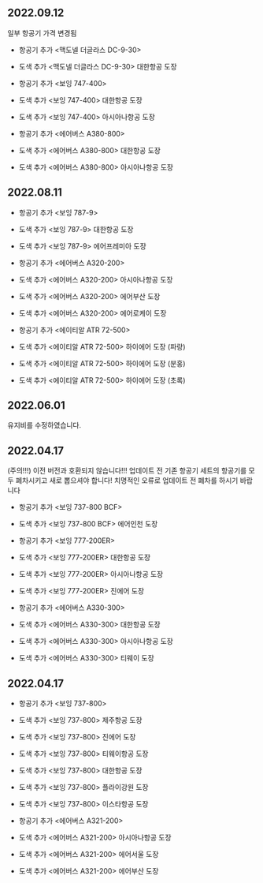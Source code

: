 2022.09.12
-----
일부 항공기 가격 변경됨

* 항공기 추가 <맥도넬 더글라스 DC-9-30>
* 도색 추가 <맥도넬 더글라스 DC-9-30> 대한항공 도장

* 항공기 추가 <보잉 747-400>
* 도색 추가 <보잉 747-400> 대한항공 도장
* 도색 추가 <보잉 747-400> 아시아나항공 도장

* 항공기 추가 <에어버스 A380-800>
* 도색 추가 <에어버스 A380-800> 대한항공 도장
* 도색 추가 <에어버스 A380-800> 아시아나항공 도장

2022.08.11
-----
* 항공기 추가 <보잉 787-9>
* 도색 추가 <보잉 787-9> 대한항공 도장
* 도색 추가 <보잉 787-9> 에어프레미아 도장

* 항공기 추가 <에어버스 A320-200>
* 도색 추가 <에어버스 A320-200> 아시아나항공 도장
* 도색 추가 <에어버스 A320-200> 에어부산 도장
* 도색 추가 <에어버스 A320-200> 에어로케이 도장

* 항공기 추가 <에이티알 ATR 72-500>
* 도색 추가 <에이티알 ATR 72-500> 하이에어 도장 (파랑)
* 도색 추가 <에이티알 ATR 72-500> 하이에어 도장 (분홍)
* 도색 추가 <에이티알 ATR 72-500> 하이에어 도장 (초록)

2022.06.01
-----
유지비를 수정하였습니다.

2022.04.17
-----
(주의!!!) 이전 버전과 호환되지 않습니다!!!
업데이트 전 기존 항공기 세트의 항공기를 모두 폐차시키고 새로 뽑으셔야 합니다!
치명적인 오류로 업데이트 전 폐차를 하시기 바랍니다

* 항공기 추가 <보잉 737-800 BCF>
* 도색 추가 <보잉 737-800 BCF> 에어인천 도장

* 항공기 추가 <보잉 777-200ER>
* 도색 추가 <보잉 777-200ER> 대한항공 도장
* 도색 추가 <보잉 777-200ER> 아시아나항공 도장
* 도색 추가 <보잉 777-200ER> 진에어 도장

* 항공기 추가 <에어버스 A330-300>
* 도색 추가 <에어버스 A330-300> 대한항공 도장
* 도색 추가 <에어버스 A330-300> 아시아나항공 도장
* 도색 추가 <에어버스 A330-300> 티웨이 도장

2022.04.17
-----
* 항공기 추가 <보잉 737-800>
* 도색 추가 <보잉 737-800> 제주항공 도장
* 도색 추가 <보잉 737-800> 진에어 도장
* 도색 추가 <보잉 737-800> 티웨이항공 도장
* 도색 추가 <보잉 737-800> 대한항공 도장
* 도색 추가 <보잉 737-800> 플라이강원 도장
* 도색 추가 <보잉 737-800> 이스타항공 도장

* 항공기 추가 <에어버스 A321-200>
* 도색 추가 <에어버스 A321-200> 아시아나항공 도장
* 도색 추가 <에어버스 A321-200> 에어서울 도장
* 도색 추가 <에어버스 A321-200> 에어부산 도장